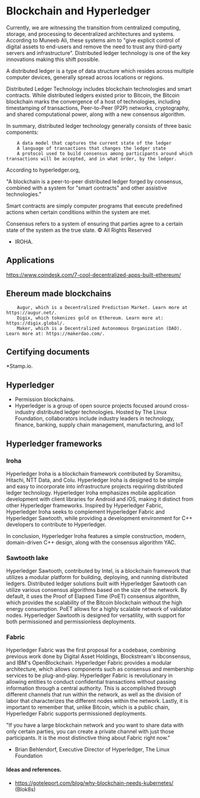 # Blockchain and Hyperledger

Currently, we are witnessing the transition from centralized computing, storage, and processing to decentralized architectures and systems. According to Muneeb Ali, these systems aim to
"give explicit control of digital assets to end-users and remove the need to trust any third-party servers and infrastructure".
Distributed ledger technology is one of the key innovations making this shift possible.

A distributed ledger is a type of data structure which resides across multiple computer devices, generally spread across locations or regions.

Distributed Ledger Technology includes blockchain technologies and smart contracts. While distributed ledgers existed prior to Bitcoin, the Bitcoin blockchain marks the convergence of a host of technologies, including timestamping of transactions, Peer-to-Peer (P2P) networks, cryptography, and shared computational power, along with a new consensus algorithm. 

In summary, distributed ledger technology generally consists of three basic components:

        A data model that captures the current state of the ledger
        A language of transactions that changes the ledger state
        A protocol used to build consensus among participants around which transactions will be accepted, and in what order, by the ledger.


According to hyperledger.org,

"A blockchain is a peer-to-peer distributed ledger forged by consensus, combined with a system for "smart contracts" and other assistive technologies."

Smart contracts are simply computer programs that execute predefined actions when certain conditions within the system are met.

Consensus refers to a system of ensuring that parties agree to a certain state of the system as the true state.
© All Rights Reserved

* IROHA.

## Applications 
https://www.coindesk.com/7-cool-decentralized-apps-built-ethereum/
## Ehereum made blockchains

        Augur, which is a Decentralized Prediction Market. Learn more at https://augur.net/.
        Digix, which tokenizes gold on Ethereum. Learn more at: https://digix.global/.
        Maker, which is a Decentralized Autonomous Organization (DAO). Learn more at: https://makerdao.com/.

## Certifying documents 
*Stamp.io.

## Hyperledger

* Permission blockchains.
* Hyperledger is a group of open source projects focused around cross-industry distributed ledger technologies. Hosted by The Linux Foundation, collaborators include industry leaders in technology, finance, banking, supply chain management, manufacturing, and IoT

## Hyperledger frameworks
### Iroha 
Hyperledger Iroha is a blockchain framework contributed by Soramitsu, Hitachi, NTT Data, and Colu. Hyperledger Iroha is designed to be simple and easy to incorporate into infrastructure projects requiring distributed ledger technology. Hyperledger Iroha emphasizes mobile application development with client libraries for Android and iOS, making it distinct from other Hyperledger frameworks. Inspired by Hyperledger Fabric, Hyperledger Iroha seeks to complement Hyperledger Fabric and Hyperledger Sawtooth, while providing a development environment for C++ developers to contribute to Hyperledger.

In conclusion, Hyperledger Iroha features a simple construction, modern, domain-driven C++ design, along with the consensus algorithm YAC.

### Sawtooth lake 
Hyperledger Sawtooth, contributed by Intel, is a blockchain framework that utilizes a modular platform for building, deploying, and running distributed ledgers. Distributed ledger solutions built with Hyperledger Sawtooth can utilize various consensus algorithms based on the size of the network. By default, it uses the Proof of Elapsed Time (PoET) consensus algorithm, which provides the scalability of the Bitcoin blockchain without the high energy consumption. PoET allows for a highly scalable network of validator nodes. Hyperledger Sawtooth is designed for versatility, with support for both permissioned and permissionless deployments.

### Fabric 
Hyperledger Fabric was the first proposal for a codebase, combining previous work done by Digital Asset Holdings, Blockstream's libconsensus, and IBM's OpenBlockchain. Hyperledger Fabric provides a modular architecture, which allows components such as consensus and membership services to be plug-and-play. Hyperledger Fabric is revolutionary in allowing entities to conduct confidential transactions without passing information through a central authority. This is accomplished through different channels that run within the network, as well as the division of labor that characterizes the different nodes within the network. Lastly, it is important to remember that, unlike Bitcoin, which is a public chain, Hyperledger Fabric supports permissioned deployments.

"If you have a large blockchain network and you want to share data with only certain parties, you can create a private channel with just those participants. It is the most distinctive thing about Fabric right now."

- Brian Behlendorf, Executive Director of Hyperledger, The Linux Foundation

#### Ideas and references. 
* https://goteleport.com/blog/why-blockchain-needs-kubernetes/  (Blok8s)

